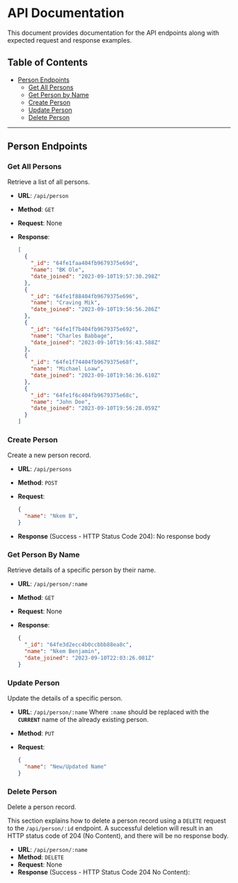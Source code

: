 # API Documentation

This document provides documentation for the API endpoints along with expected request and response examples.

## Table of Contents

- [Person Endpoints](#person-endpoints)
  - [Get All Persons](#get-all-persons)
  - [Get Person by Name](#get-person-by-name)
  - [Create Person](#create-person)
  - [Update Person](#update-person)
  - [Delete Person](#delete-person)

---

## Person Endpoints

### Get All Persons

Retrieve a list of all persons.

- **URL**: `/api/person`
- **Method**: `GET`
- **Request**: None
- **Response**:

  ```json
  [
    {
      "_id": "64fe1faa404fb9679375e69d",
      "name": "BK Ole",
      "date_joined": "2023-09-10T19:57:30.298Z"
    },
    {
      "_id": "64fe1f88404fb9679375e696",
      "name": "Craving Mik",
      "date_joined": "2023-09-10T19:56:56.286Z"
    },
    {
      "_id": "64fe1f7b404fb9679375e692",
      "name": "Charles Babbage",
      "date_joined": "2023-09-10T19:56:43.588Z"
    },
    {
      "_id": "64fe1f74404fb9679375e68f",
      "name": "Michael Loaw",
      "date_joined": "2023-09-10T19:56:36.610Z"
    },
    {
      "_id": "64fe1f6c404fb9679375e68c",
      "name": "John Doe",
      "date_joined": "2023-09-10T19:56:28.059Z"
    }
  ]
  ```

### Create Person

Create a new person record.

- **URL**: `/api/persons`
- **Method**: `POST`
- **Request**:

  ```json
  {
    "name": "Nkem B",
  }
  ```

- **Response** (Success - HTTP Status Code 204):
  No response body

### Get Person By Name

Retrieve details of a specific person by their name.

- **URL**: `/api/person/:name`
- **Method**: `GET`
- **Request**: None
- **Response**:

  ```json
  {
    "_id": "64fe3d2ecc4b0ccbbb88ea8c",
    "name": "Nkem Benjamin",
    "date_joined": "2023-09-10T22:03:26.081Z"
  }
  ```

### Update Person

Update the details of a specific person.

- **URL**: `/api/person/:name` Where `:name` should be replaced with the **`CURRENT`** name of the already existing person.
- **Method**: `PUT`
- **Request**:

  ```json
  {
    "name": "New/Updated Name"
  }
  ```

### Delete Person

Delete a person record.

This section explains how to delete a person record using a `DELETE` request to the `/api/person/:id` endpoint. A successful deletion will result in an HTTP status code of 204 (No Content), and there will be no response body.

- **URL**: `/api/person/:name`
- **Method**: `DELETE`
- **Request**: None
- **Response** (Success - HTTP Status Code 204 No Content):
